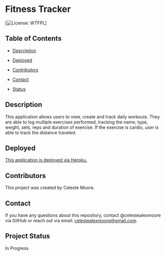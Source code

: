 # Fitness Tracker
  [![License: WTFPL](https://img.shields.io/badge/License-${license}.svg)]

  ## Table of Contents

  * [Description](#Description)

  * [Deployed](#Deployed)

  * [Contributors](#Contributors)

  * [Contact](#Contact)

  * [Status](Status)


  ## Description
  This application allows users to view, create and track daily workouts. They are able to log multiple exercises performed, tracking the name, type, weight, sets, reps and duration of exercise. If the exercise is cardio, user is able to track the distance traveled.

  ## Deployed
  
  [This application is deployed via Heroku.](./utils/readme-generator-vid.mov)
 
  ## Contributors
  This project was created by Celeste Moore.

  ## Contact
  If you have any questions about this repository, contact @celestealexmoore via GitHub or reach out via email:
  celestealexmoore@gmail.com.

  ## Project Status
  In Progress

